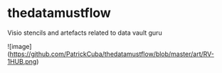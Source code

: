 # thedatamustflow
Visio stencils and artefacts related to data vault guru

![image] (https://github.com/PatrickCuba/thedatamustflow/blob/master/art/RV-1HUB.png)
